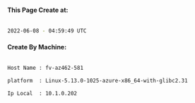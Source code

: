 
   
#### This Page Create at:

```bash

2022-06-08 - 04:59:49 UTC

```

#### Create By Machine:

```bash

Host Name : fv-az462-581

platform  : Linux-5.13.0-1025-azure-x86_64-with-glibc2.31

Ip Local  : 10.1.0.202

```

